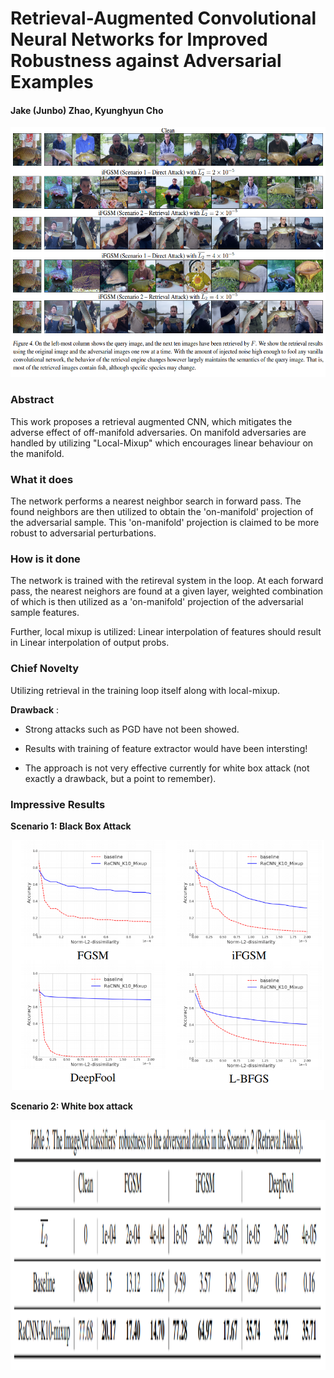 # Retrieval-Augmented Convolutional Neural Networks for Improved Robustness against Adversarial Examples

#### Jake (Junbo) Zhao, Kyunghyun Cho

<p align="center">
  <img src="img/img_retr.png" height="400" title="Retrieval Augmented CNN">
</p>

### Abstract

This work proposes a retrieval augmented CNN, which mitigates the adverse effect of off-manifold adversaries. On manifold adversaries are handled by utilizing "Local-Mixup" which encourages linear behaviour on the manifold.

### What it does

The network performs a nearest neighbor search in forward pass. The found neighbors are then utilized to obtain the 'on-manifold' projection of the adversarial sample. This 'on-manifold' projection is claimed to be more robust to adversarial perturbations.

### How is it done

The network is trained with the retireval system in the loop. At each forward pass, the nearest neighors are found at a given layer, weighted combination of which is then utilized as a 'on-manifold' projection of the adversarial sample features.

Further, local mixup is utilized: Linear interpolation of features should result in Linear interpolation of output probs.

### Chief Novelty

Utilizing retrieval in the training loop itself along with local-mixup.

**Drawback** :  

* Strong attacks such as PGD have not been showed. 

* Results with training of feature extractor would have been intersting!

* The approach is not very effective currently for white box attack (not exactly a drawback, but a point to remember).

### Impressive Results

**Scenario 1: Black Box Attack**
<p align="center">
  <img src="img/img_retr_table_1.png" height="400" title="Retrieval Augmented CNN Results">
</p>

**Scenario 2: White box attack**

<p align="center">
  <img src="img/img_retr_table_2.png" height="400" title="Retrieval Augmented CNN Results">
</p>
